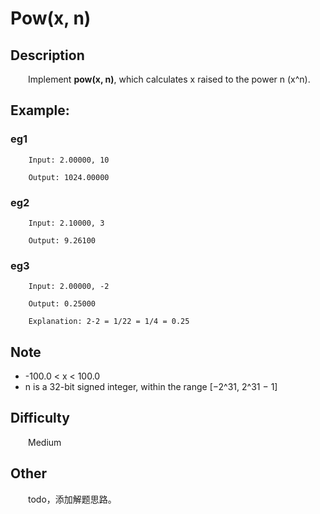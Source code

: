 # Pow(x, n)

## Description

&emsp;&emsp;Implement **pow\(x, n\)**, which calculates x raised to the power n \(x^n\).

## Example:

### eg1

```
    Input: 2.00000, 10
    
    Output: 1024.00000
```

### eg2

```
    Input: 2.10000, 3
    
    Output: 9.26100
```

### eg3

```
    Input: 2.00000, -2
    
    Output: 0.25000
    
    Explanation: 2-2 = 1/22 = 1/4 = 0.25
```

## Note

- \-100.0 \< x \< 100\.0
- n is a 32-bit signed integer, within the range \[−2^31, 2^31 − 1\]

## Difficulty

&emsp;&emsp;Medium

## Other

&emsp;&emsp;todo，添加解题思路。